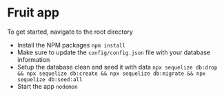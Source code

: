 # Fruit app

To get started, navigate to the root directory

* Install the NPM packages `npm install`
* Make sure to update the `config/config.json` file with your database information
* Setup the database clean and seed it with data `npx sequelize db:drop && npx sequelize db:create && npx sequelize db:migrate && npx sequelize db:seed:all`
* Start the app `nodemon`
